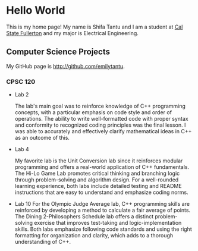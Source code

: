 # Hello World

This is my home page! My name is Shifa Tantu and I am a student at [Cal State Fullerton](http://www.fullerton.edu/) and my major is Electrical Engineering.

## Computer Science Projects

My GitHub page is http://github.com/emilytantu.

### CPSC 120

* Lab 2

    The lab's main goal was to reinforce knowledge of C++ programming concepts, with a particular emphasis on code style and order of operations. The ability to write well-formatted code with proper syntax and conformity to recognized coding principles was the final lesson. I was able to accurately and effectively clarify mathematical ideas in C++ as an outcome of this.

* Lab 4

    My favorite lab is the Unit Conversion lab since it reinforces modular programming and offers a real-world application of C++ fundamentals. The Hi-Lo Game Lab promotes critical thinking and branching logic through problem-solving and algorithm design. For a well-rounded learning experience, both labs include detailed testing and README instructions that are easy to understand and emphasize coding norms.

* Lab 10
    For the Olympic Judge Average lab, C++ programming skills are reinforced by developing a method to calculate a fair average of points. The Dining 2-Philosophers Schedule lab offers a distinct problem-solving exercise that improves test-taking and logic-implementation skills. Both labs emphasize following code standards and using the right formatting for organization and clarity, which adds to a thorough understanding of C++.